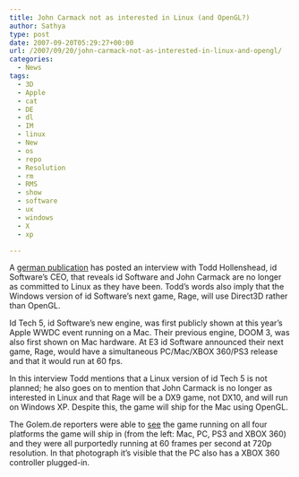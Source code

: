 ```yaml
---
title: John Carmack not as interested in Linux (and OpenGL?)
author: Sathya
type: post
date: 2007-09-20T05:29:27+00:00
url: /2007/09/20/john-carmack-not-as-interested-in-linux-and-opengl/
categories:
  - News
tags:
  - 3D
  - Apple
  - cat
  - DE
  - dl
  - IM
  - linux
  - New
  - os
  - repo
  - Resolution
  - rm
  - RMS
  - show
  - software
  - ux
  - windows
  - X
  - xp

---
```

A [german publication][1] has posted an interview with Todd Hollenshead, id Software&#8217;s CEO, that reveals id Software and John Carmack are no longer as committed to Linux as they have been. Todd&#8217;s words also imply that the Windows version of id Software&#8217;s next game, Rage, will use Direct3D rather than OpenGL.

Id Tech 5, id Software&#8217;s new engine, was first publicly shown at this year&#8217;s Apple WWDC event running on a Mac. Their previous engine, DOOM 3, was also first shown on Mac hardware. At E3 id Software announced their next game, Rage, would have a simultaneous PC/Mac/XBOX 360/PS3 release and that it would run at 60 fps.

In this interview Todd mentions that a Linux version of id Tech 5 is not planned; he also goes on to mention that John Carmack is no longer as interested in Linux and that Rage will be a DX9 game, not DX10, and will run on Windows XP. Despite this, the game will ship for the Mac using OpenGL.

The Golem.de reporters were able to [see][2] the game running on all four platforms the game will ship in (from the left: Mac, PC, PS3 and XBOX 360) and they were all purportedly running at 60 frames per second at 720p resolution. In that photograph it&#8217;s visible that the PC also has a XBOX 360 controller plugged-in.

 [1]: https://www.golem.de/0708/54357.html
 [2]: https://scr3.golem.de/?d=0708/idtech5&a=54357&s=4
